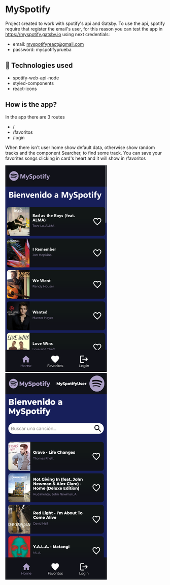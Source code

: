 # MySpotify

Project created to work with spotify's api and Gatsby. To use the api, spotify require that register the email's user, for this reason you can test the app in https://myspotify.gatsby.io using next credentials:

- email: myspotifyreact@gmail.com
- password: myspotifyprueba

## :rocket: Technologies used

- spotify-web-api-node
- styled-components
- react-icons

## How is the app?

In the app there are 3 routes

- /
- /favoritos
- /login

When there isn't user home show default data, otherwise show random tracks and the component Searcher, to find some track. You can save your favorites songs clicking in card's heart and it will show in /favoritos

<img src="./no-login.png" alt="Home no login" width="320" height="650" /> <img src="./login.png" alt="Home logged" width="320" height="650" />
